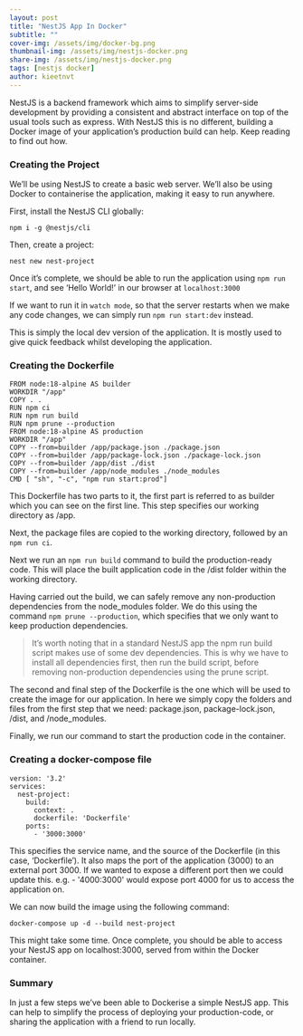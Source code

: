 ```yaml
---
layout: post
title: "NestJS App In Docker"
subtitle: ""
cover-img: /assets/img/docker-bg.png
thumbnail-img: /assets/img/nestjs-docker.png
share-img: /assets/img/nestjs-docker.png
tags: [nestjs docker]
author: kieetnvt
---
```


NestJS is a backend framework which aims to simplify server-side development by providing a consistent and abstract interface on top of the usual tools such as express.
With NestJS this is no different, building a Docker image of your application’s production build can help. Keep reading to find out how.

### Creating the Project

We’ll be using NestJS to create a basic web server. We’ll also be using Docker to containerise the application, making it easy to run anywhere.

First, install the NestJS CLI globally:

~~~
npm i -g @nestjs/cli
~~~

Then, create a project:

~~~
nest new nest-project
~~~

Once it’s complete, we should be able to run the application using `npm run start`, and see ‘Hello World!’ in our browser at `localhost:3000`

If we want to run it in `watch mode`, so that the server restarts when we make any code changes, we can simply run `npm run start:dev` instead.

This is simply the local dev version of the application. It is mostly used to give quick feedback whilst developing the application.

### Creating the Dockerfile

~~~
FROM node:18-alpine AS builder
WORKDIR "/app"
COPY . .
RUN npm ci
RUN npm run build
RUN npm prune --production
FROM node:18-alpine AS production
WORKDIR "/app"
COPY --from=builder /app/package.json ./package.json
COPY --from=builder /app/package-lock.json ./package-lock.json
COPY --from=builder /app/dist ./dist
COPY --from=builder /app/node_modules ./node_modules
CMD [ "sh", "-c", "npm run start:prod"]
~~~

This Dockerfile has two parts to it, the first part is referred to as builder which you can see on the first line. This step specifies our working directory as /app.

Next, the package files are copied to the working directory, followed by an `npm run ci`.

Next we run an `npm run build` command to build the production-ready code. This will place the built application code in the /dist folder within the working directory.

Having carried out the build, we can safely remove any non-production dependencies from the node_modules folder. We do this using the command `npm prune --production`, which specifies that we only want to keep production dependencies.

> It’s worth noting that in a standard NestJS app the npm run build script makes use of some dev dependencies. This is why we have to install all dependencies first, then run the build script, before removing non-production dependencies using the prune script.

The second and final step of the Dockerfile is the one which will be used to create the image for our application. In here we simply copy the folders and files from the first step that we need: package.json, package-lock.json, /dist, and /node_modules.

Finally, we run our command to start the production code in the container.

### Creating a docker-compose file

~~~
version: '3.2'
services:
  nest-project:
    build:
      context: .
      dockerfile: 'Dockerfile'
    ports:
      - '3000:3000'
~~~

This specifies the service name, and the source of the Dockerfile (in this case, ‘Dockerfile’). It also maps the port of the application (3000) to an external port 3000. If we wanted to expose a different port then we could update this. e.g. - '4000:3000' would expose port 4000 for us to access the application on.

We can now build the image using the following command:

~~~
docker-compose up -d --build nest-project
~~~

This might take some time. Once complete, you should be able to access your NestJS app on localhost:3000, served from within the Docker container.

### Summary

In just a few steps we’ve been able to Dockerise a simple NestJS app. This can help to simplify the process of deploying your production-code, or sharing the application with a friend to run locally.

